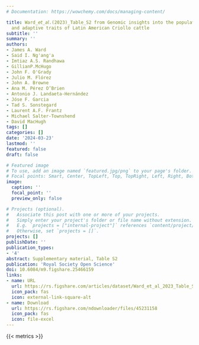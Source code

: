 ```yaml
---
# Documentation: https://wowchemy.com/docs/managing-content/

title: Ward_𝘦𝘵_𝘢𝘭.(2023)_Table_S2 from Genomic insights into the population history
  and adaptive traits of Latin American Criollo cattle
subtitle: ''
summary: ''
authors:
- James A. Ward
- Said I. Ng'ang'a
- Imtiaz A.S. Randhawa
- GillianP.McHugo
- John F. O'Grady
- Julio M. Flórez
- John A. Browne
- Ana M. Pérez O’Brien
- Antonio J. Landaeta-Hernández
- Jóse F. Garcia
- Tad S. Sonstegard
- Laurent A.F. Frantz
- Michael Salter-Townshend
- David MacHugh
tags: []
categories: []
date: '2024-03-23'
lastmod: ''
featured: false
draft: false

# Featured image
# To use, add an image named `featured.jpg/png` to your page's folder.
# Focal points: Smart, Center, TopLeft, Top, TopRight, Left, Right, BottomLeft, Bottom, BottomRight.
image:
  caption: ''
  focal_point: ''
  preview_only: false

# Projects (optional).
#   Associate this post with one or more of your projects.
#   Simply enter your project's folder or file name without extension.
#   E.g. `projects = ["internal-project"]` references `content/project/deep-learning/index.md`.
#   Otherwise, set `projects = []`.
projects: []
publishDate: ''
publication_types:
- '4'
abstract: Supplementary material, Table S2
publication: 'Royal Society Open Science'
doi: 10.6084/m9.figshare.25466159
links:
- name: URL
  url: https://rs.figshare.com/articles/dataset/Ward_et_al_2023_Table_S2_from_Genomic_insights_into_the_population_history_and_adaptive_traits_of_Latin_American_Criollo_cattle/25466159
  icon_pack: fas
  icon: external-link-square-alt
- name: Download
  url: https://rs.figshare.com/ndownloader/files/45231158
  icon_pack: fas
  icon: file-excel
---
```

{{< metrics >}}